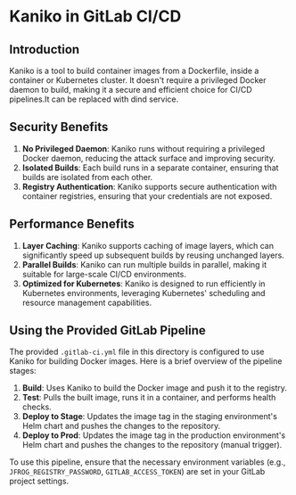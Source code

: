 # Kaniko in GitLab CI/CD

## Introduction

Kaniko is a tool to build container images from a Dockerfile, inside a container or Kubernetes cluster. It doesn't require a privileged Docker daemon to build, making it a secure and efficient choice for CI/CD pipelines.It can be replaced with dind service.

## Security Benefits

1. **No Privileged Daemon**: Kaniko runs without requiring a privileged Docker daemon, reducing the attack surface and improving security.
2. **Isolated Builds**: Each build runs in a separate container, ensuring that builds are isolated from each other.
3. **Registry Authentication**: Kaniko supports secure authentication with container registries, ensuring that your credentials are not exposed.

## Performance Benefits

1. **Layer Caching**: Kaniko supports caching of image layers, which can significantly speed up subsequent builds by reusing unchanged layers.
2. **Parallel Builds**: Kaniko can run multiple builds in parallel, making it suitable for large-scale CI/CD environments.
3. **Optimized for Kubernetes**: Kaniko is designed to run efficiently in Kubernetes environments, leveraging Kubernetes' scheduling and resource management capabilities.

## Using the Provided GitLab Pipeline

The provided `.gitlab-ci.yml` file in this directory is configured to use Kaniko for building Docker images. Here is a brief overview of the pipeline stages:

1. **Build**: Uses Kaniko to build the Docker image and push it to the registry.
2. **Test**: Pulls the built image, runs it in a container, and performs health checks.
3. **Deploy to Stage**: Updates the image tag in the staging environment's Helm chart and pushes the changes to the repository.
4. **Deploy to Prod**: Updates the image tag in the production environment's Helm chart and pushes the changes to the repository (manual trigger).

To use this pipeline, ensure that the necessary environment variables (e.g., `JFROG_REGISTRY_PASSWORD`, `GITLAB_ACCESS_TOKEN`) are set in your GitLab project settings.
